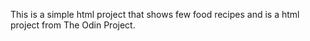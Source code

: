 This is a simple html project that shows few food recipes and is a html project from The Odin Project.
